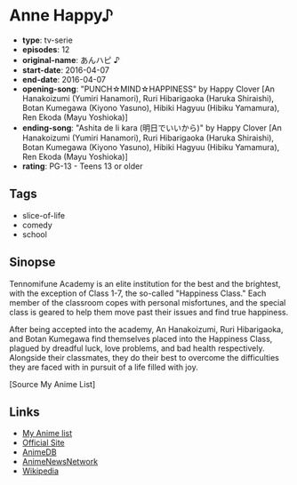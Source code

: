 # Anne Happy♪

-   **type**: tv-serie
-   **episodes**: 12
-   **original-name**: あんハピ ♪
-   **start-date**: 2016-04-07
-   **end-date**: 2016-04-07
-   **opening-song**: "PUNCH☆MIND☆HAPPINESS" by Happy Clover [An Hanakoizumi (Yumiri Hanamori), Ruri Hibarigaoka (Haruka Shiraishi), Botan Kumegawa (Kiyono Yasuno), Hibiki Hagyuu (Hibiku Yamamura), Ren Ekoda (Mayu Yoshioka)]
-   **ending-song**: "Ashita de Ii kara (明日でいいから)" by Happy Clover [An Hanakoizumi (Yumiri Hanamori), Ruri Hibarigaoka (Haruka Shiraishi), Botan Kumegawa (Kiyono Yasuno), Hibiki Hagyuu (Hibiku Yamamura), Ren Ekoda (Mayu Yoshioka)]
-   **rating**: PG-13 - Teens 13 or older

## Tags

-   slice-of-life
-   comedy
-   school

## Sinopse

Tennomifune Academy is an elite institution for the best and the brightest, with the exception of Class 1-7, the so-called "Happiness Class." Each member of the classroom copes with personal misfortunes, and the special class is geared to help them move past their issues and find true happiness.

After being accepted into the academy, An Hanakoizumi, Ruri Hibarigaoka, and Botan Kumegawa find themselves placed into the Happiness Class, plagued by dreadful luck, love problems, and bad health respectively. Alongside their classmates, they do their best to overcome the difficulties they are faced with in pursuit of a life filled with joy.

[Source My Anime List]

## Links

-   [My Anime list](https://myanimelist.net/anime/31080/Anne_Happy♪)
-   [Official Site](http://www.anne-happy.com/)
-   [AnimeDB](http://anidb.info/perl-bin/animedb.pl?show=anime&aid=11321)
-   [AnimeNewsNetwork](http://www.animenewsnetwork.com/encyclopedia/anime.php?id=17372)
-   [Wikipedia](http://en.wikipedia.org/wiki/Anne_Happy)
